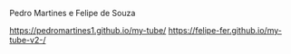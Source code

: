 Pedro Martines e Felipe de Souza

https://pedromartines1.github.io/my-tube/
https://felipe-fer.github.io/my-tube-v2-/
